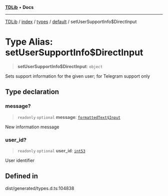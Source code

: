 [**TDLib**](../../../../../../README.md) • **Docs**

***

[TDLib](../../../../../../modules.md) / [index](../../../../../README.md) / [types](../../../README.md) / [default](../README.md) / setUserSupportInfo$DirectInput

# Type Alias: setUserSupportInfo$DirectInput

> **setUserSupportInfo$DirectInput**: `object`

Sets support information for the given user; for Telegram support only

## Type declaration

### message?

> `readonly` `optional` **message**: [`formattedText$Input`](formattedText$Input.md)

New information message

### user\_id?

> `readonly` `optional` **user\_id**: [`int53`](int53.md)

User identifier

## Defined in

dist/generated/types.d.ts:104838
